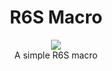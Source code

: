 <h1 align="center">R6S Macro</h1>
<p align="center">
  <a href="https://github.com/1337Nexo/r6s-macro/blob/master/LICENSE">
    <img src="https://img.shields.io/github/license/1337Nexo/r6s-macro.svg?style=flat-square"/>
   </a>
  <br>
  A simple R6S macro
</p>


